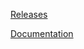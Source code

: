 [Releases](https://github.com/waves-enterprise/WE-releases/releases)

[Documentation](https://docs.wavesenterprise.com/)